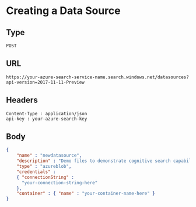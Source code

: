 # Creating a Data Source

## Type

```http
POST
```

## URL

```http
https://your-azure-search-service-name.search.windows.net/datasources?api-version=2017-11-11-Preview
```

## Headers

```http
Content-Type : application/json
api-key : your-azure-search-key
```

## Body
```json
{   
    "name" : "newdatasource",  
    "description" : "Demo files to demonstrate cognitive search capabilities.",  
    "type" : "azureblob",
    "credentials" :
    { "connectionString" :
      "your-connection-string-here"
    },  
    "container" : { "name" : "your-container-name-here" }
}  
```
